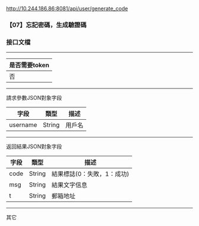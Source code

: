 http://10.244.186.86:8081/api/user/generate_code

### 【07】忘記密碼，生成驗證碼

### 接口文檔

***

| 是否需要token |
| ------------- |
| 否            |

***

請求參數JSON對象字段

| 字段     | 類型   | 描述   |
| -------- | ------ | ------ |
| username | String | 用戶名 |

***

返回結果JSON對象字段

| 字段 | 類型   | 描述                       |
| ---- | ------ | -------------------------- |
| code | String | 結果標誌(0：失敗，1：成功) |
| msg  | String | 結果文字信息               |
| t    | String | 郵箱地址                   |

***

其它

